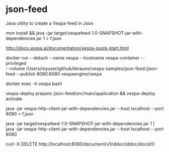 # json-feed
Java utility to create a Vespa-feed in Json

mvn install && java -jar target/vespafeed-1.0-SNAPSHOT-jar-with-dependencies.jar 1 > f.json

http://docs.vespa.ai/documentation/vespa-quick-start.html

docker run --detach --name vespa --hostname vespa-container --privileged \
  --volume /Users/myuser/github/kkraune/vespa-samples/json-feed:/json-feed --publish 8080:8080 vespaengine/vespa

docker exec -it vespa bash

vespa-deploy prepare /json-feed/src/main/application && vespa-deploy activate
  
java -jar vespa-http-client-jar-with-dependencies.jar --host localhost --port 8080 < f.json

java -jar target/vespafeed-1.0-SNAPSHOT-jar-with-dependencies.jar 1 | \
  java -jar vespa-http-client-jar-with-dependencies.jar --host localhost --port 8080

curl -X DELETE http://localhost:8080/document/v1/iddoc/iddoc/docid/0
